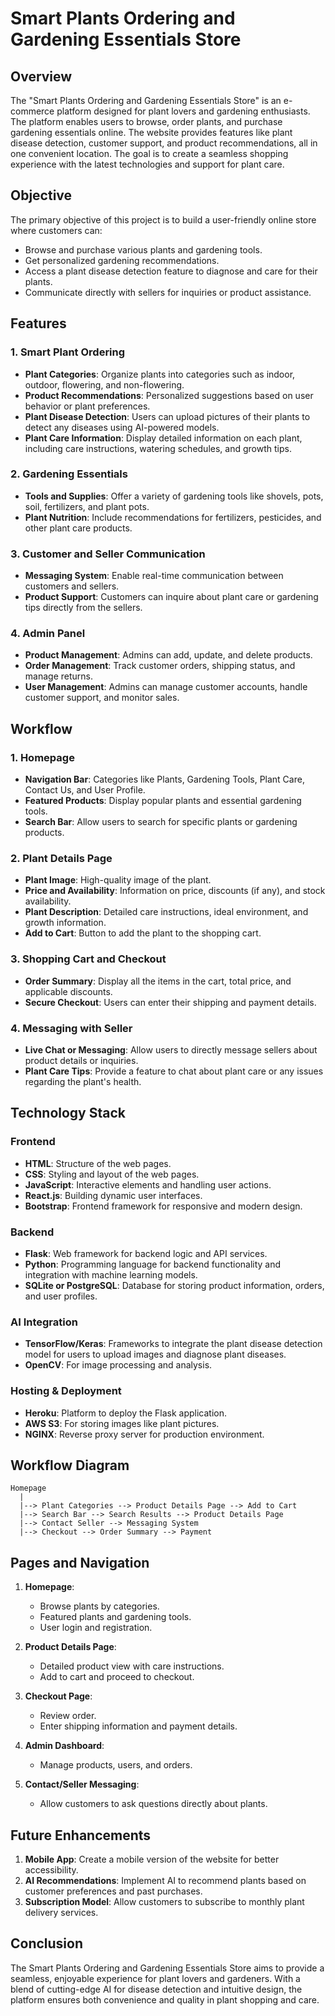 
# Smart Plants Ordering and Gardening Essentials Store

## Overview

The "Smart Plants Ordering and Gardening Essentials Store" is an e-commerce platform designed for plant lovers and gardening enthusiasts. The platform enables users to browse, order plants, and purchase gardening essentials online. The website provides features like plant disease detection, customer support, and product recommendations, all in one convenient location. The goal is to create a seamless shopping experience with the latest technologies and support for plant care.

## Objective

The primary objective of this project is to build a user-friendly online store where customers can:
- Browse and purchase various plants and gardening tools.
- Get personalized gardening recommendations.
- Access a plant disease detection feature to diagnose and care for their plants.
- Communicate directly with sellers for inquiries or product assistance.

## Features

### 1. **Smart Plant Ordering**
   - **Plant Categories**: Organize plants into categories such as indoor, outdoor, flowering, and non-flowering.
   - **Product Recommendations**: Personalized suggestions based on user behavior or plant preferences.
   - **Plant Disease Detection**: Users can upload pictures of their plants to detect any diseases using AI-powered models.
   - **Plant Care Information**: Display detailed information on each plant, including care instructions, watering schedules, and growth tips.

### 2. **Gardening Essentials**
   - **Tools and Supplies**: Offer a variety of gardening tools like shovels, pots, soil, fertilizers, and plant pots.
   - **Plant Nutrition**: Include recommendations for fertilizers, pesticides, and other plant care products.

### 3. **Customer and Seller Communication**
   - **Messaging System**: Enable real-time communication between customers and sellers.
   - **Product Support**: Customers can inquire about plant care or gardening tips directly from the sellers.

### 4. **Admin Panel**
   - **Product Management**: Admins can add, update, and delete products.
   - **Order Management**: Track customer orders, shipping status, and manage returns.
   - **User Management**: Admins can manage customer accounts, handle customer support, and monitor sales.

## Workflow

### 1. **Homepage**
   - **Navigation Bar**: Categories like Plants, Gardening Tools, Plant Care, Contact Us, and User Profile.
   - **Featured Products**: Display popular plants and essential gardening tools.
   - **Search Bar**: Allow users to search for specific plants or gardening products.
   
### 2. **Plant Details Page**
   - **Plant Image**: High-quality image of the plant.
   - **Price and Availability**: Information on price, discounts (if any), and stock availability.
   - **Plant Description**: Detailed care instructions, ideal environment, and growth information.
   - **Add to Cart**: Button to add the plant to the shopping cart.

### 3. **Shopping Cart and Checkout**
   - **Order Summary**: Display all the items in the cart, total price, and applicable discounts.
   - **Secure Checkout**: Users can enter their shipping and payment details.

### 4. **Messaging with Seller**
   - **Live Chat or Messaging**: Allow users to directly message sellers about product details or inquiries.
   - **Plant Care Tips**: Provide a feature to chat about plant care or any issues regarding the plant's health.

## Technology Stack

### Frontend
- **HTML**: Structure of the web pages.
- **CSS**: Styling and layout of the web pages.
- **JavaScript**: Interactive elements and handling user actions.
- **React.js**: Building dynamic user interfaces.
- **Bootstrap**: Frontend framework for responsive and modern design.

### Backend
- **Flask**: Web framework for backend logic and API services.
- **Python**: Programming language for backend functionality and integration with machine learning models.
- **SQLite or PostgreSQL**: Database for storing product information, orders, and user profiles.

### AI Integration
- **TensorFlow/Keras**: Frameworks to integrate the plant disease detection model for users to upload images and diagnose plant diseases.
- **OpenCV**: For image processing and analysis.

### Hosting & Deployment
- **Heroku**: Platform to deploy the Flask application.
- **AWS S3**: For storing images like plant pictures.
- **NGINX**: Reverse proxy server for production environment.

## Workflow Diagram

```
Homepage
  |
  |--> Plant Categories --> Product Details Page --> Add to Cart
  |--> Search Bar --> Search Results --> Product Details Page
  |--> Contact Seller --> Messaging System
  |--> Checkout --> Order Summary --> Payment
```

## Pages and Navigation

1. **Homepage**:
   - Browse plants by categories.
   - Featured plants and gardening tools.
   - User login and registration.

2. **Product Details Page**:
   - Detailed product view with care instructions.
   - Add to cart and proceed to checkout.

3. **Checkout Page**:
   - Review order.
   - Enter shipping information and payment details.

4. **Admin Dashboard**:
   - Manage products, users, and orders.

5. **Contact/Seller Messaging**:
   - Allow customers to ask questions directly about plants.

## Future Enhancements

1. **Mobile App**: Create a mobile version of the website for better accessibility.
2. **AI Recommendations**: Implement AI to recommend plants based on customer preferences and past purchases.
3. **Subscription Model**: Allow customers to subscribe to monthly plant delivery services.

## Conclusion

The Smart Plants Ordering and Gardening Essentials Store aims to provide a seamless, enjoyable experience for plant lovers and gardeners. With a blend of cutting-edge AI for disease detection and intuitive design, the platform ensures both convenience and quality in plant shopping and care. 
